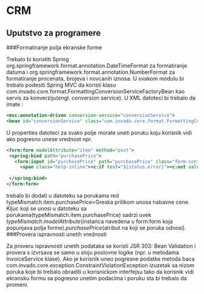 # CRM

## Uputstvo za programere

###Formatiranje polja ekranske forme

Trebalo bi koristiti Spring org.springframework.format.annotation.DateTimeFormat za formatiranje datuma i 
org.springframework.format.annotation.NumberFormat za formatiranje procenata, brojeva i novcanih iznosa. 
U svakom modulu bi trebalo podesiti Spring MVC da koristi klasu com.invado.core.format.FormattingConversionServiceFactoryBean 
kao servis za konverziju(engl. conversion service). U XML datoteci bi trebalo da imate :
```xml
<mvc:annotation-driven conversion-service="conversionService">
<bean id="conversionService" class="com.invado.core.format.FormattingConversionServiceFactoryBean" />
```
U properties datoteci za svako polje morate uneti poruku koju korisnik vidi ako pogresno unese vrednost npr.
```xml
<form:form modelAttribute="item" method="post">
 <spring:bind path="purchasePrice">
   <form:input id="purchasePrice" path="purchasePrice" class="form-control" />
     <span class="help-inline"><c:if test="${status.error}"><c:out value="${status.errorMessage}" /></c:if></span>
         
 </spring:bind>
</form:form>
```
trebalo bi dodati u datoteku sa porukama red typeMismatch.item.purchasePrice=Greska prilikom unosa nabavne cene. Kljuc koji se unosi u datoteku sa porukama(typeMismatch.item.purchasePrice) sadrzi uvek _typeMismatch_._modelAttribute_(instanca navedena u form:form koja popunjava polja forme)._purchasePrice_(atribut na koji se poruka odnosi).
###Provera ispravnosti unetih vrednosti

Za proveru ispravnosti unetih podataka se koristi JSR 303: Bean Validation i 
provera s izvrsava se samo u sloju poslovne logike (npr. u metodama InvoiceService klase). 
Ako je korisnik uneo pogresne podatke metoda
 baca com.invado.core.exception.ConstraintViolationException izuzetak sa nizom 
poruka koje bi trebalo obraditi u korisnickom interfejsu tako da korisnik vidi 
ekransku formu sa pogresno unetim podacima i poruku sta bi trebalo da promeni. 
